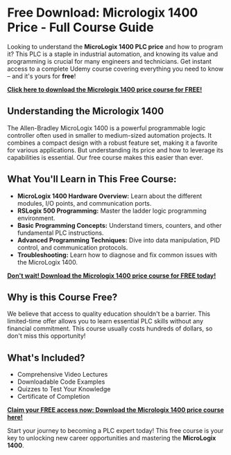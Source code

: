 # Free Download: Micrologix 1400 Price - Full Course Guide

Looking to understand the **MicroLogix 1400 PLC price** and how to program it? This PLC is a staple in industrial automation, and knowing its value and programming is crucial for many engineers and technicians. Get instant access to a complete Udemy course covering everything you need to know – and it's yours for **free**!

[**Click here to download the Micrologix 1400 price course for FREE!**](https://udemywork.com/micrologix-1400-price)

## Understanding the Micrologix 1400

The Allen-Bradley MicroLogix 1400 is a powerful programmable logic controller often used in smaller to medium-sized automation projects. It combines a compact design with a robust feature set, making it a favorite for various applications. But understanding its price and how to leverage its capabilities is essential. Our free course makes this easier than ever.

## What You'll Learn in This Free Course:

*   **MicroLogix 1400 Hardware Overview:** Learn about the different modules, I/O points, and communication ports.
*   **RSLogix 500 Programming:** Master the ladder logic programming environment.
*   **Basic Programming Concepts:** Understand timers, counters, and other fundamental PLC instructions.
*   **Advanced Programming Techniques:** Dive into data manipulation, PID control, and communication protocols.
*   **Troubleshooting:** Learn how to diagnose and fix common issues with the MicroLogix 1400.

[**Don't wait! Download the Micrologix 1400 price course for FREE today!**](https://udemywork.com/micrologix-1400-price)

## Why is this Course Free?

We believe that access to quality education shouldn't be a barrier. This limited-time offer allows you to learn essential PLC skills without any financial commitment. This course usually costs hundreds of dollars, so don't miss this opportunity!

## What's Included?

*   Comprehensive Video Lectures
*   Downloadable Code Examples
*   Quizzes to Test Your Knowledge
*   Certificate of Completion

[**Claim your FREE access now: Download the Micrologix 1400 price course here!**](https://udemywork.com/micrologix-1400-price)

Start your journey to becoming a PLC expert today! This free course is your key to unlocking new career opportunities and mastering the **MicroLogix 1400**.
